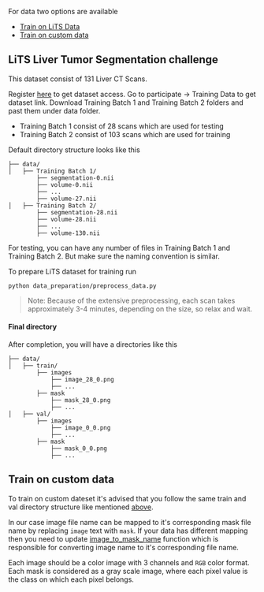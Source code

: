 For data two options are available

- [Train on LiTS Data](#lits-liver-tumor-segmentation-challenge)
- [Train on custom data](#train-on-custom-data)

## LiTS Liver Tumor Segmentation challenge

This dataset consist of 131 Liver CT Scans.

Register [here](https://competitions.codalab.org/competitions/17094) to get dataset access.
Go to participate &rarr; Training Data to get dataset link.
Download Training Batch 1 and Training Batch 2 folders and past them under data folder.

- Training Batch 1 consist of 28 scans which are used for testing
- Training Batch 2 consist of 103 scans which are used for training

Default directory structure looks like this

    ├── data/
    │   ├── Training Batch 1/
            ├── segmentation-0.nii
            ├── volume-0.nii
            ├── ...
            ├── volume-27.nii
    │   ├── Training Batch 2/
            ├── segmentation-28.nii
            ├── volume-28.nii
            ├── ...
            ├── volume-130.nii

For testing, you can have any number of files in Training Batch 1 and Training Batch 2. But make sure the naming
convention is similar.

To prepare LiTS dataset for training run

```
python data_preparation/preprocess_data.py
```

> Note: Because of the extensive preprocessing, each scan takes approximately 3-4 minutes, depending on the size, so relax and wait.

#### Final directory
After completion, you will have a directories like this

    ├── data/
    │   ├── train/
            ├── images
                ├── image_28_0.png
                ├── ...
            ├── mask
                ├── mask_28_0.png
                ├── ...
    │   ├── val/
            ├── images
                ├── image_0_0.png
                ├── ...
            ├── mask
                ├── mask_0_0.png
                ├── ...

## Train on custom data
To train on custom dateset it's advised that you follow the same train and val directory structure like mentioned [above](#final-directory).

In our case image file name can be mapped to it's corresponding mask file name by replacing `image` text with `mask`. If your data has different mapping then you need to update [image_to_mask_name](/utils/images_utils.py#:~:text=image_to_mask_name) function which is responsible for converting image name to it's corresponding file name.

Each image should be a color image with 3 channels and `RGB` color format. Each mask is considered as a gray scale image, where each pixel value is the class on which each pixel belongs.